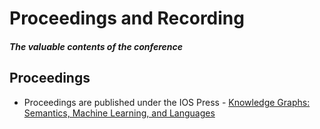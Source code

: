 # Proceedings and Recording
##### The valuable contents of the conference

## Proceedings
* ​Proceedings are published under the IOS Press - [Knowledge Graphs: Semantics, Machine Learning, and Languages](https://ebooks.iospress.nl/ISBN/978-1-64368-425-3)
